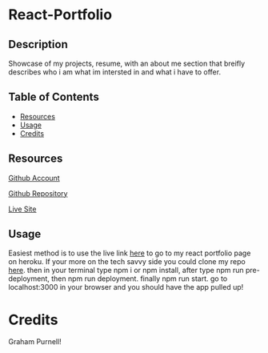 # React-Portfolio

## Description
Showcase of my projects, resume, with an about me section that breifly describes who i am what im intersted in and what i have to offer. 

## Table of Contents
      
- [Resources](#Resources)
- [Usage](#usage)
- [Credits](#credits)
      
## Resources
[Github Account](https://github.com/GrahamP98)

[Github Repository](https://github.com/GrahamP98/React-Portfolio)

[Live Site](https://nameless-mountain-39081.herokuapp.com/)

## Usage
Easiest method is to use the live link [here](https://nameless-mountain-39081.herokuapp.com/) to go to my react portfolio page on heroku. If your more on the tech savvy side you could clone my repo [here](https://github.com/GrahamP98/React-Portfolio). then in your terminal type npm i or npm install, after type npm run pre-deployment, then npm run deployment. finally npm run start. go to localhost:3000 in your browser and you should have the app pulled up!

# Credits
Graham Purnell!
